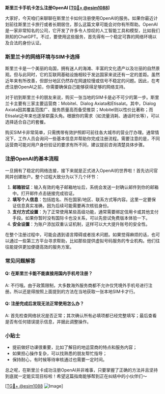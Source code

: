 **斯里兰卡手机卡怎么注册OpenAI [[TG💪+ @esim1088](https://t.me/s/esim1088)]**

大家好，今天咱们来聊聊在斯里兰卡如何注册使用OpenAI的服务。如果你最近计划前往斯里兰卡旅行或者长期居住，那么这篇文章可能会对你有所帮助。OpenAI是一家非常知名的公司，它开发了许多令人惊叹的人工智能工具和模型，比如我们熟知的ChatGPT。不过，要使用这些服务，首先得有一个稳定可靠的网络环境以及合法的身份认证。

### 斯里兰卡的网络环境与SIM卡选择

斯里兰卡是一个美丽的岛国，拥有迷人的海滩、丰富的文化遗产以及壮丽的自然景观。但与此同时，它的互联网基础设施相较于发达国家来说还有一定的差距。虽然近年来有所改善，但部分地区仍然存在网速较慢或信号不稳定的问题。因此，在考虑注册OpenAI之前，你需要确保自己能够获得足够的网络支持。

对于初到斯里兰卡的朋友来说，购买一张当地的SIM卡是必不可少的第一步。斯里兰卡主要有三家主要运营商：Mobitel、Dialog Axiata和Etisalat。其中，Dialog Axiata因其覆盖范围广、服务质量高而备受推崇；Mobitel则以性价比著称；而Etisalat近年来也逐渐崭露头角。根据你的需求（如流量消耗、通话时长等），可以选择适合自己的套餐。

购买SIM卡非常简单，只需携带有效护照即可前往各大城市的营业厅办理。通常情况下，工作人员会询问一些基本信息并帮助你完成注册流程。需要注意的是，不同运营商可能对用户身份验证的要求有所不同，建议提前咨询清楚具体步骤。

### 注册OpenAI的基本流程

一旦拥有了稳定的网络连接，接下来就是正式进入OpenAI的世界啦！首先访问官网并创建账户。整个过程大致分为以下几个环节：

1. **邮箱验证**：输入有效的电子邮箱地址后，系统会发送一封确认邮件到你的邮箱中。打开邮件点击链接完成验证。
2. **填写个人信息**：包括姓名、所在国家/地区、联系方式等内容。这里一定要保证信息真实准确，因为后续可能需要再次核验身份。
3. **支付方式设置**：为了正常使用某些高级功能，通常需要绑定信用卡或其他支付手段。如果你暂时没有国际卡也没关系，可以先尝试免费版本体验一下。
4. **安全设置**：为账户添加双重认证机制，这样可以大大提升账号的安全性。

在整个注册过程中，可能会遇到语言障碍或者技术问题。如果觉得麻烦的话，也可以通过一些第三方平台寻求帮助，比如那些提供虚拟号码服务的专业机构。他们往往能提供更加便捷高效的服务方案。

### 常见问题解答

#### Q: 在斯里兰卡能不能直接用国内手机号注册？
A: 不行哦。由于政策限制，大多数海外服务商都不允许仅凭境外手机号进行注册。所以还是得按照上面提到的方法在当地获取一张本地SIM卡才行。

#### Q: 注册完成后发现无法正常使用怎么办？
A: 首先检查网络状况是否正常；其次确认所有必填项都已经完整填写；最后查看是否有任何错误提示信息，并据此调整操作。

### 小贴士

- 提前做好功课很重要，比如了解目的地运营商的特点和服务内容；
- 如果担心操作复杂，可以找熟悉的朋友帮忙指导；
- 保持耐心，有时候等待审核通过也需要一定时间。

总之呢，在斯里兰卡成功注册OpenAI并非难事，只要掌握了正确的方法并且坚持到底就一定能实现目标啦！希望这篇指南能够帮到正在纠结中的小伙伴们～

[[TG💪+ @esim1088](https://t.me/s/esim1088) ![Image](https://i.postimg.cc/4NQfJmqS/Snipaste-2025-05-13-00-14-12.png)]